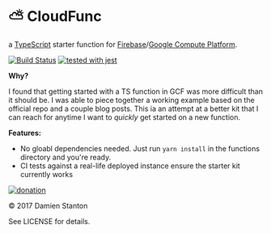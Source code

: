 # ⛅️  CloudFunc

a [TypeScript](http://www.typescriptlang.org/) starter function for [Firebase](https://firebase.google.com/docs/functions/)/[Google Compute Platform](https://cloud.google.com/functions/).

[![Build Status](https://travis-ci.org/damienstanton/cloudfunc.svg?branch=master)](https://travis-ci.org/damienstanton/cloudfunc)
[![tested with jest](https://img.shields.io/badge/tested_with-jest-99424f.svg)](https://github.com/facebook/jest)

**Why?**

I found that getting started with a TS function in GCF was more difficult than it should be. I was able to piece together a working example based on the official repo and a couple blog posts. This ia an attempt at a better kit that I can reach for anytime I want to _quickly_ get started on a new function.

**Features:**

- No gloabl dependencies needed. Just run `yarn install` in the functions directory and you're ready.
- CI tests against a real-life deployed instance ensure the starter kit currently works

[![donation](https://img.shields.io/badge/☕️-Buy_me_coffee-green.svg)](https://paypal.me/damienstanton) 

© 2017 Damien Stanton

See LICENSE for details.